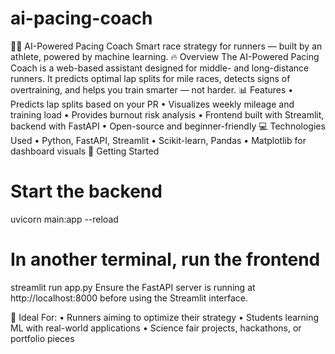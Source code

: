 # ai-pacing-coach

🏃‍♂️ AI-Powered Pacing Coach
Smart race strategy for runners — built by an athlete, powered by machine learning.
🔥 Overview
The AI-Powered Pacing Coach is a web-based assistant designed for middle- and long-distance runners. It predicts optimal lap splits for mile races, detects signs of overtraining, and helps you train smarter — not harder.
📊 Features
	•	Predicts lap splits based on your PR
	•	Visualizes weekly mileage and training load
	•	Provides burnout risk analysis
	•	Frontend built with Streamlit, backend with FastAPI
	•	Open-source and beginner-friendly
💻 Technologies Used
	•	Python, FastAPI, Streamlit
	•	Scikit-learn, Pandas
	•	Matplotlib for dashboard visuals
🚀 Getting Started
# Start the backend
uvicorn main:app --reload

# In another terminal, run the frontend
streamlit run app.py
Ensure the FastAPI server is running at http://localhost:8000 before using the Streamlit interface.

🌟 Ideal For:
	•	Runners aiming to optimize their strategy
	•	Students learning ML with real-world applications
	•	Science fair projects, hackathons, or portfolio pieces
